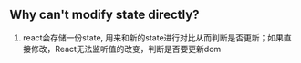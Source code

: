 ## Why can't modify state directly?



1. react会存储一份state, 用来和新的state进行对比从而判断是否更新；如果直接修改，React无法监听值的改变，判断是否要更新dom